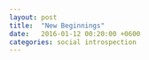 ```yaml
---
layout: post
title:  "New Beginnings"
date:   2016-01-12 00:20:00 +0600
categories: social introspection
---
```

